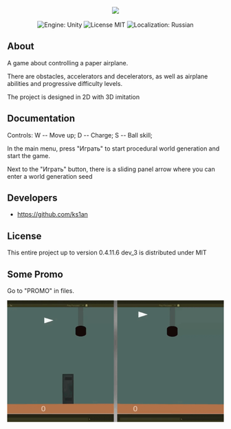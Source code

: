 <p align="center">
      <img src="https://ibb.co/Tqp4r1Gj" width="726">
</p>

<p align="center">
   <img src="" alt="Engine: Unity">
   <img src="" alt="License MIT">
   <img src="" alt="Localization: Russian">
</p>

## About

A game about controlling a paper airplane.

There are obstacles, accelerators and decelerators, as well as airplane abilities and progressive difficulty levels.

The project is designed in 2D with 3D imitation

## Documentation

Controls:
W -- Move up;
D -- Charge;
S -- Ball skill;

In the main menu, press "Играть" to start procedural world generation and start the game.

Next to the "Играть" button, there is a sliding panel arrow where you can enter a world generation seed

## Developers

- https://github.com/ks1an

## License

This entire project up to version 0.4.11.6 dev_3 is distributed under MIT

## Some Promo

Go to "PROMO" in files.

<img src = "https://github.com/ks1an/PaperFlow/blob/main/PROMO/GIF_LampBrokenAnim.gif">
